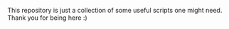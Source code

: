 This repository is just a collection of some useful scripts one might need. Thank you for being here :)
